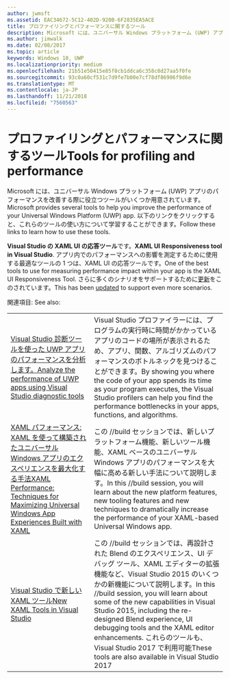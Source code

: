 ```yaml
---
author: jwmsft
ms.assetid: EAC34672-5C12-402D-920B-6F2835EA5ACE
title: プロファイリングとパフォーマンスに関するツール
description: Microsoft には、ユニバーサル Windows プラットフォーム (UWP) アプリのパフォーマンスを改善する際に役立つツールがいくつか用意されています。
ms.author: jimwalk
ms.date: 02/08/2017
ms.topic: article
keywords: Windows 10, UWP
ms.localizationpriority: medium
ms.openlocfilehash: 21b51e50415e85f8cb1ddca6c358c8d27aa5f0fe
ms.sourcegitcommit: 93c0a60cf531c7d9fe7b00e7cf78df86906f9d6e
ms.translationtype: MT
ms.contentlocale: ja-JP
ms.lasthandoff: 11/21/2018
ms.locfileid: "7560563"
---
```

# <a name="tools-for-profiling-and-performance"></a><span data-ttu-id="cd86c-104">プロファイリングとパフォーマンスに関するツール</span><span class="sxs-lookup"><span data-stu-id="cd86c-104">Tools for profiling and performance</span></span>


<span data-ttu-id="cd86c-105">Microsoft には、ユニバーサル Windows プラットフォーム (UWP) アプリのパフォーマンスを改善する際に役立つツールがいくつか用意されています。</span><span class="sxs-lookup"><span data-stu-id="cd86c-105">Microsoft provides several tools to help you improve the performance of your Universal Windows Platform (UWP) app.</span></span> <span data-ttu-id="cd86c-106">以下のリンクをクリックすると、これらのツールの使い方について学習することができます。</span><span class="sxs-lookup"><span data-stu-id="cd86c-106">Follow these links to learn how to use these tools.</span></span>

<span data-ttu-id="cd86c-107">**Visual Studio の XAML UI の応答ツール**です。</span><span class="sxs-lookup"><span data-stu-id="cd86c-107">**XAML UI Responsiveness tool in Visual Studio**.</span></span> <span data-ttu-id="cd86c-108">アプリ内でのパフォーマンスへの影響を測定するために使用する最適なツールの 1 つは、XAML UI の応答ツールです。</span><span class="sxs-lookup"><span data-stu-id="cd86c-108">One of the best tools to use for measuring performance impact within your app is the XAML UI Responsiveness Tool.</span></span> <span data-ttu-id="cd86c-109">さらに多くのシナリオをサポートするために[更新](http://blogs.msdn.com/b/wpf/archive/2015/01/14/new-ui-performance-analysis-tool-for-wpf-applications.aspx)をこのされています。</span><span class="sxs-lookup"><span data-stu-id="cd86c-109">This has been [updated](http://blogs.msdn.com/b/wpf/archive/2015/01/14/new-ui-performance-analysis-tool-for-wpf-applications.aspx) to support even more scenarios.</span></span>

<span data-ttu-id="cd86c-110">関連項目: </span><span class="sxs-lookup"><span data-stu-id="cd86c-110">See also:</span></span>

|           |             |
|-----------|-------------|
| [<span data-ttu-id="cd86c-111">Visual Studio 診断ツールを使った UWP アプリのパフォーマンスを分析します。</span><span class="sxs-lookup"><span data-stu-id="cd86c-111">Analyze the performance of UWP apps using Visual Studio diagnostic tools</span></span>](https://msdn.microsoft.com/library/windows/apps/xaml/hh696636.aspx) | <span data-ttu-id="cd86c-112">Visual Studio プロファイラーには、プログラムの実行時に時間がかかっているアプリのコードの場所が表示されるため、アプリ、関数、アルゴリズムのパフォーマンスのボトルネックを見つけることができます。</span><span class="sxs-lookup"><span data-stu-id="cd86c-112">By showing you where the code of your app spends its time as your program executes, the Visual Studio profilers can help you find the performance bottlenecks in your apps, functions, and algorithms.</span></span> |
| [<span data-ttu-id="cd86c-113">XAML パフォーマンス: XAML を使って構築されたユニバーサル Windows アプリのエクスペリエンスを最大化する手法</span><span class="sxs-lookup"><span data-stu-id="cd86c-113">XAML Performance: Techniques for Maximizing Universal Windows App Experiences Built with XAML</span></span>](https://channel9.msdn.com/Events/Build/2015/3-698) | <span data-ttu-id="cd86c-114">この //build セッションでは、新しいプラットフォーム機能、新しいツール機能、XAML ベースのユニバーサル Windows アプリのパフォーマンスを大幅に高める新しい手法について説明します。</span><span class="sxs-lookup"><span data-stu-id="cd86c-114">In this //build session, you will learn about the new platform features, new tooling features and new techniques to dramatically increase the performance of your XAML-based Universal Windows app.</span></span> |
| [<span data-ttu-id="cd86c-115">Visual Studio で新しい XAML ツール</span><span class="sxs-lookup"><span data-stu-id="cd86c-115">New XAML Tools in Visual Studio</span></span>](https://channel9.msdn.com/Events/Build/2015/2-697) | <span data-ttu-id="cd86c-116">この //build セッションでは、再設計された Blend のエクスペリエンス、UI デバッグ ツール、XAML エディターの拡張機能など、Visual Studio 2015 のいくつかの新機能について説明します。</span><span class="sxs-lookup"><span data-stu-id="cd86c-116">In this //build session, you will learn about some of the new capabilities in Visual Studio 2015, including the re-designed Blend experience, UI debugging tools and the XAML editor enhancements.</span></span> <span data-ttu-id="cd86c-117">これらのツールも、Visual Studio 2017 で利用可能</span><span class="sxs-lookup"><span data-stu-id="cd86c-117">These tools are also available in Visual Studio 2017</span></span> |
